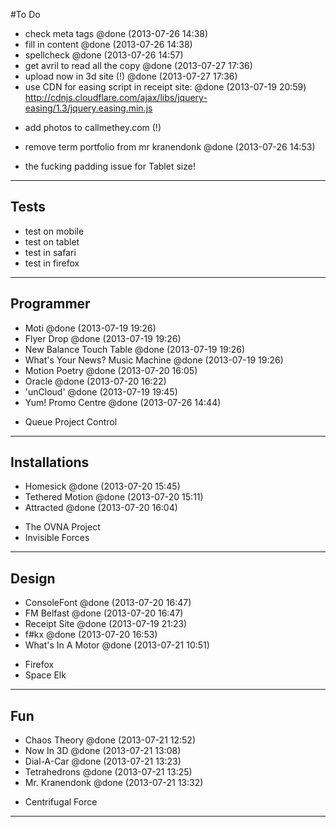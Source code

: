 #To Do

+ check meta tags @done (2013-07-26 14:38)
+ fill in content @done (2013-07-26 14:38)
+ spellcheck @done (2013-07-26 14:57)
+ get avril to read all the copy @done (2013-07-27 17:36)
+ upload now in 3d site (!) @done (2013-07-27 17:36)
+ use CDN for easing script in receipt site: @done (2013-07-19 20:59)
	http://cdnjs.cloudflare.com/ajax/libs/jquery-easing/1.3/jquery.easing.min.js
- add photos to callmethey.com (!)
+ remove term portfolio from mr kranendonk @done (2013-07-26 14:53)

- the fucking padding issue for Tablet size!

---

## Tests
- test on mobile
- test on tablet
- test in safari
- test in firefox

---

## Programmer
+ Moti @done (2013-07-19 19:26)
+ Flyer Drop @done (2013-07-19 19:26)
+ New Balance Touch Table @done (2013-07-19 19:26)
+ What's Your News? Music Machine @done (2013-07-19 19:26)
+ Motion Poetry @done (2013-07-20 16:05)
+ Oracle @done (2013-07-20 16:22)
+ 'unCloud' @done (2013-07-19 19:45)
+ Yum! Promo Centre  @done (2013-07-26 14:44)
- Queue Project Control

---

## Installations
+ Homesick  @done (2013-07-20 15:45)
+ Tethered Motion @done (2013-07-20 15:11)
+ Attracted  @done (2013-07-20 16:04)

- The OVNA Project
- Invisible Forces

---

## Design
+ ConsoleFont @done (2013-07-20 16:47)
+ FM Belfast @done (2013-07-20 16:47)
+ Receipt Site @done (2013-07-19 21:23)
+ f#kx @done (2013-07-20 16:53)
+ What's In A Motor @done (2013-07-21 10:51)
- Firefox
- Space Elk

---

## Fun
+ Chaos Theory @done (2013-07-21 12:52)
+ Now In 3D @done (2013-07-21 13:08)
+ Dial-A-Car @done (2013-07-21 13:23)
+ Tetrahedrons @done (2013-07-21 13:25)
+ Mr. Kranendonk @done (2013-07-21 13:32)
- Centrifugal Force

---

